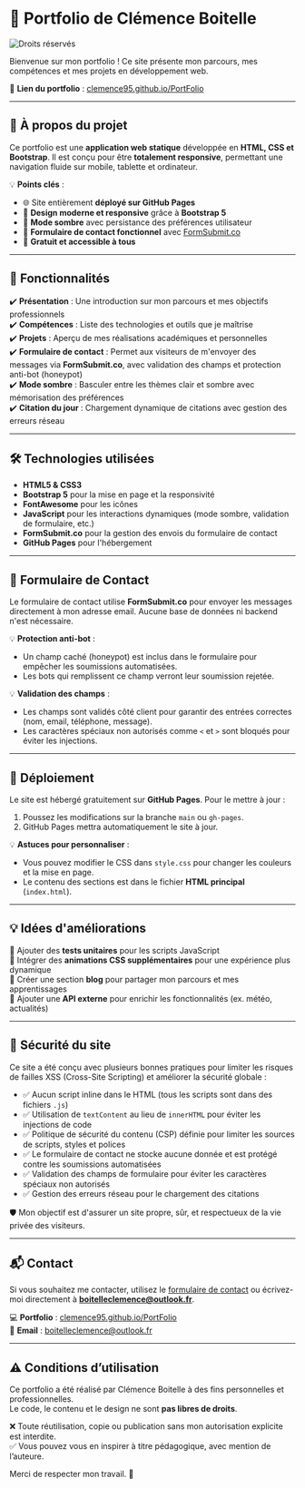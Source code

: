 # 🌟 Portfolio de Clémence Boitelle  
![Droits réservés](https://img.shields.io/badge/%C2%A9-Clémence%20Boitelle-blue)

Bienvenue sur mon portfolio ! Ce site présente mon parcours, mes compétences et mes projets en développement web.  

🔗 **Lien du portfolio** : [clemence95.github.io/PortFolio](https://clemence95.github.io)  

---

## 🚀 À propos du projet  

Ce portfolio est une **application web statique** développée en **HTML, CSS et Bootstrap**. Il est conçu pour être **totalement responsive**, permettant une navigation fluide sur mobile, tablette et ordinateur.  

💡 **Points clés** :  
- 🌐 Site entièrement **déployé sur GitHub Pages**  
- 🎨 **Design moderne et responsive** grâce à **Bootstrap 5**  
- 🌙 **Mode sombre** avec persistance des préférences utilisateur  
- 📩 **Formulaire de contact fonctionnel** avec [FormSubmit.co](https://formsubmit.co/)  
- 🚀 **Gratuit et accessible à tous**  

---

## 📌 Fonctionnalités  

✔️ **Présentation** : Une introduction sur mon parcours et mes objectifs professionnels  
✔️ **Compétences** : Liste des technologies et outils que je maîtrise  
✔️ **Projets** : Aperçu de mes réalisations académiques et personnelles  
✔️ **Formulaire de contact** : Permet aux visiteurs de m'envoyer des messages via **FormSubmit.co**, avec validation des champs et protection anti-bot (honeypot)  
✔️ **Mode sombre** : Basculer entre les thèmes clair et sombre avec mémorisation des préférences  
✔️ **Citation du jour** : Chargement dynamique de citations avec gestion des erreurs réseau  

---

## 🛠️ Technologies utilisées  

- **HTML5 & CSS3**  
- **Bootstrap 5** pour la mise en page et la responsivité  
- **FontAwesome** pour les icônes  
- **JavaScript** pour les interactions dynamiques (mode sombre, validation de formulaire, etc.)  
- **FormSubmit.co** pour la gestion des envois du formulaire de contact  
- **GitHub Pages** pour l'hébergement  

---

## 📩 Formulaire de Contact  

Le formulaire de contact utilise **FormSubmit.co** pour envoyer les messages directement à mon adresse email. Aucune base de données ni backend n'est nécessaire.  

💡 **Protection anti-bot** :  
- Un champ caché (honeypot) est inclus dans le formulaire pour empêcher les soumissions automatisées.  
- Les bots qui remplissent ce champ verront leur soumission rejetée.  

💡 **Validation des champs** :  
- Les champs sont validés côté client pour garantir des entrées correctes (nom, email, téléphone, message).  
- Les caractères spéciaux non autorisés comme `<` et `>` sont bloqués pour éviter les injections.  

---

## 🚀 Déploiement  

Le site est hébergé gratuitement sur **GitHub Pages**. Pour le mettre à jour :  
1. Poussez les modifications sur la branche `main` ou `gh-pages`.  
2. GitHub Pages mettra automatiquement le site à jour.  

💡 **Astuces pour personnaliser** :  
- Vous pouvez modifier le CSS dans `style.css` pour changer les couleurs et la mise en page.  
- Le contenu des sections est dans le fichier **HTML principal** (`index.html`).  

---

## 💡 Idées d'améliorations  

🔹 Ajouter des **tests unitaires** pour les scripts JavaScript  
🔹 Intégrer des **animations CSS supplémentaires** pour une expérience plus dynamique  
🔹 Créer une section **blog** pour partager mon parcours et mes apprentissages  
🔹 Ajouter une **API externe** pour enrichir les fonctionnalités (ex. météo, actualités)  

---

## 🔐 Sécurité du site

Ce site a été conçu avec plusieurs bonnes pratiques pour limiter les risques de failles XSS (Cross-Site Scripting) et améliorer la sécurité globale :

- ✅ Aucun script inline dans le HTML (tous les scripts sont dans des fichiers `.js`)
- ✅ Utilisation de `textContent` au lieu de `innerHTML` pour éviter les injections de code
- ✅ Politique de sécurité du contenu (CSP) définie pour limiter les sources de scripts, styles et polices
- ✅ Le formulaire de contact ne stocke aucune donnée et est protégé contre les soumissions automatisées
- ✅ Validation des champs de formulaire pour éviter les caractères spéciaux non autorisés
- ✅ Gestion des erreurs réseau pour le chargement des citations

🛡️ Mon objectif est d'assurer un site propre, sûr, et respectueux de la vie privée des visiteurs.

---

## 📬 Contact  

Si vous souhaitez me contacter, utilisez le [formulaire de contact](https://clemence95.github.io/PortFolio/#contact) ou écrivez-moi directement à **boitelleclemence@outlook.fr**.  

💻 **Portfolio** : [clemence95.github.io/PortFolio](https://clemence95.github.io/PortFolio/)  
📧 **Email** : boitelleclemence@outlook.fr  

---

## ⚠️ Conditions d’utilisation

Ce portfolio a été réalisé par Clémence Boitelle à des fins personnelles et professionnelles.  
Le code, le contenu et le design ne sont **pas libres de droits**.

❌ Toute réutilisation, copie ou publication sans mon autorisation explicite est interdite.  
✅ Vous pouvez vous en inspirer à titre pédagogique, avec mention de l’auteure.

Merci de respecter mon travail. 💙
